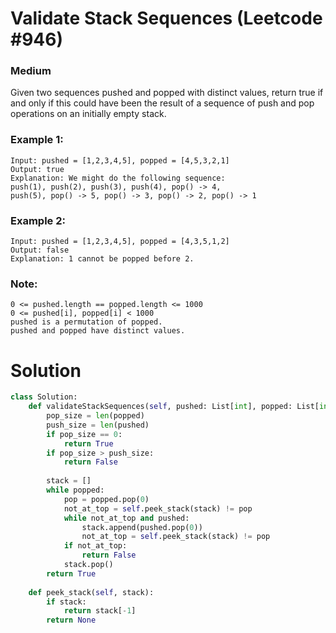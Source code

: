 Validate Stack Sequences (Leetcode #946)
===============================
### Medium

Given two sequences pushed and popped with distinct values, return true if and only if this could have been the result of a sequence of push and pop operations on an initially empty stack.

 

### Example 1:

```
Input: pushed = [1,2,3,4,5], popped = [4,5,3,2,1]
Output: true
Explanation: We might do the following sequence:
push(1), push(2), push(3), push(4), pop() -> 4,
push(5), pop() -> 5, pop() -> 3, pop() -> 2, pop() -> 1
```

### Example 2:

```
Input: pushed = [1,2,3,4,5], popped = [4,3,5,1,2]
Output: false
Explanation: 1 cannot be popped before 2.
```

### Note:

```
0 <= pushed.length == popped.length <= 1000
0 <= pushed[i], popped[i] < 1000
pushed is a permutation of popped.
pushed and popped have distinct values.
```

Solution
========

```python
class Solution:
    def validateStackSequences(self, pushed: List[int], popped: List[int]) -> bool:
        pop_size = len(popped)
        push_size = len(pushed)
        if pop_size == 0:
            return True
        if pop_size > push_size:
            return False
        
        stack = []
        while popped:
            pop = popped.pop(0)
            not_at_top = self.peek_stack(stack) != pop
            while not_at_top and pushed:
                stack.append(pushed.pop(0))
                not_at_top = self.peek_stack(stack) != pop
            if not_at_top:
                return False
            stack.pop()
        return True
    
    def peek_stack(self, stack):
        if stack:
            return stack[-1]
        return None
```
